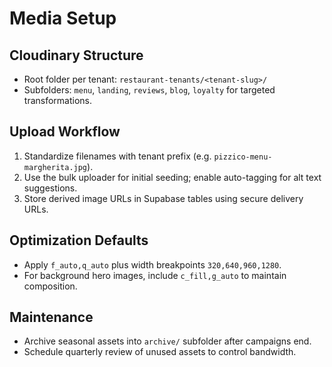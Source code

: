 # Media Setup

## Cloudinary Structure
- Root folder per tenant: `restaurant-tenants/<tenant-slug>/`
- Subfolders: `menu`, `landing`, `reviews`, `blog`, `loyalty` for targeted transformations.

## Upload Workflow
1. Standardize filenames with tenant prefix (e.g. `pizzico-menu-margherita.jpg`).
2. Use the bulk uploader for initial seeding; enable auto-tagging for alt text suggestions.
3. Store derived image URLs in Supabase tables using secure delivery URLs.

## Optimization Defaults
- Apply `f_auto,q_auto` plus width breakpoints `320,640,960,1280`.
- For background hero images, include `c_fill,g_auto` to maintain composition.

## Maintenance
- Archive seasonal assets into `archive/` subfolder after campaigns end.
- Schedule quarterly review of unused assets to control bandwidth.
